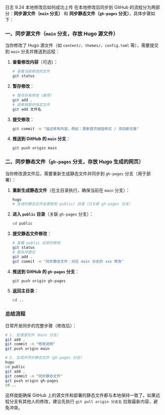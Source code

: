 日志
9.24 本地修改后如何成功上传
在本地修改后同步到 GitHub 的流程分为两部分：**同步源文件（`main` 分支）** 和 **同步静态文件（`gh-pages` 分支）**，具体步骤如下：


### 一、同步源文件（`main` 分支，存放 Hugo 源文件）
当你修改了 Hugo 源文件（如 `content/`、`themes/`、`config.toml` 等），需要提交到 `main` 分支并推送到远程：

1. **查看修改内容**（可选）：
   ```bash
   # 查看当前修改的文件
   git status
   ```

2. **暂存修改**：
   ```bash
   # 暂存所有修改（推荐）
   git add .
   # 或单独暂存指定文件
   git add 文件名
   ```

3. **提交修改**：
   ```bash
   git commit -m "描述修改内容，例如：更新首页按钮样式 / 添加新文章"
   ```

4. **推送到 GitHub 的 `main` 分支**：
   ```bash
   git push origin main
   ```


### 二、同步静态文件（`gh-pages` 分支，存放 Hugo 生成的网页）
当你修改源文件后，需要重新生成静态文件并同步到 `gh-pages` 分支（用于部署）：

1. **重新生成静态文件**（在主目录执行，确保当前在 `main` 分支）：
   ```bash
   hugo
   # 生成的静态文件会更新到 public/ 目录（已关联 gh-pages 分支）
   ```

2. **进入 `public` 目录**（关联 `gh-pages` 分支）：
   ```bash
   cd public
   ```

3. **提交静态文件修改**：
   ```bash
   # 查看 public 目录的修改
   git status
   # 暂存并提交
   git add .
   git commit -m "同步静态文件：对应 main 分支的 xxx 修改"
   ```

4. **推送到 GitHub 的 `gh-pages` 分支**：
   ```bash
   git push origin gh-pages
   ```

5. **返回主目录**：
   ```bash
   cd ..
   ```


### 总结流程
日常开发同步的完整步骤（修改后）：
```bash
# 1. 处理源文件（main 分支）
git add .
git commit -m "修改说明"
git push origin main

# 2. 生成并同步静态文件（gh-pages 分支）
hugo
cd public
git add .
git commit -m "同步静态文件"
git push origin gh-pages
cd ..
```

这样就能确保 GitHub 上的源文件和部署的静态文件都与本地保持一致了。如果远程分支有其他人的修改，建议先执行 `git pull origin 分支名` 拉取最新内容，避免冲突。